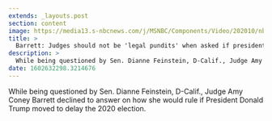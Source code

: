 ```yaml
--- 
extends: _layouts.post 
section: content 
image: https://media13.s-nbcnews.com/j/MSNBC/Components/Video/202010/nbc_spec_acb_2020election_201013_1920x1080.nbcnews-fp-1200-630.jpg 
title: > 
  Barrett: Judges should not be 'legal pundits' when asked if president could 'unilaterally delay' election 
description: > 
  While being questioned by Sen. Dianne Feinstein, D-Calif., Judge Amy Coney Barrett declined to answer on how she would rule if President Donald Trump moved to delay the 2020 election. 
date: 1602632298.3214676 
--- 
```

While being questioned by Sen. Dianne Feinstein, D-Calif., Judge Amy Coney Barrett declined to answer on how she would rule if President Donald Trump moved to delay the 2020 election.